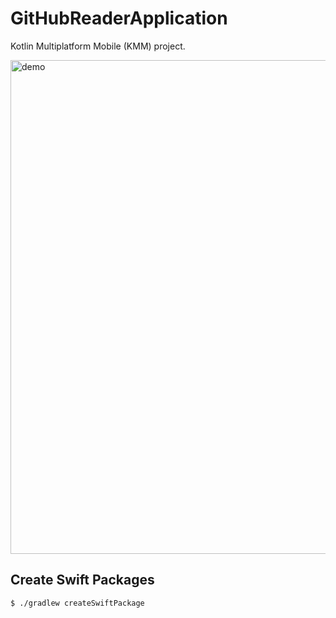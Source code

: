# GitHubReaderApplication

Kotlin Multiplatform Mobile (KMM) project.

<img width="790" alt="demo" src="https://user-images.githubusercontent.com/25205138/232305505-0c5c4e59-c7a4-465c-908c-9ce0dc0d0304.png">

## Create Swift Packages

```
$ ./gradlew createSwiftPackage
```
